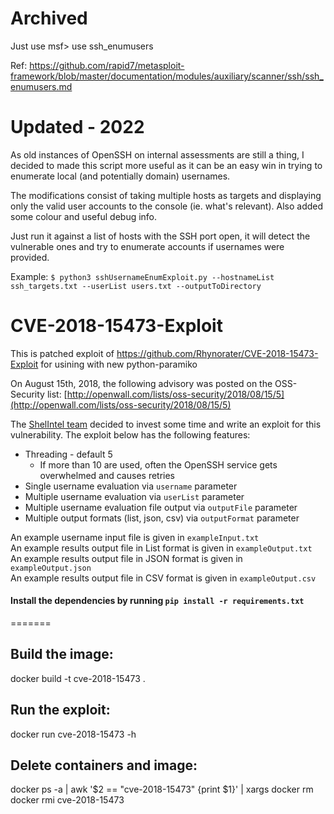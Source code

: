 # Archived

Just use 
msf> use ssh_enumusers

Ref: https://github.com/rapid7/metasploit-framework/blob/master/documentation/modules/auxiliary/scanner/ssh/ssh_enumusers.md

# Updated - 2022

As old instances of OpenSSH on internal assessments are still a thing, I decided to made this script more useful as it can be an easy win in trying to enumerate local (and potentially domain) usernames.

The modifications consist of taking multiple hosts as targets and displaying only the valid user accounts to the console (ie. what's relevant). Also added some colour and useful debug info.

Just run it against a list of hosts with the SSH port open, it will detect the vulnerable ones and try to enumerate accounts if usernames were provided.

Example:
```$ python3 sshUsernameEnumExploit.py --hostnameList ssh_targets.txt --userList users.txt --outputToDirectory```

# CVE-2018-15473-Exploit
This is patched exploit of https://github.com/Rhynorater/CVE-2018-15473-Exploit for usining with new python-paramiko

On August 15th, 2018, the following advisory was posted on the OSS-Security list: [http://openwall.com/lists/oss-security/2018/08/15/5](http://openwall.com/lists/oss-security/2018/08/15/5)

The [ShelIntel team](https://www.shellntel.com/) decided to invest some time and write an exploit for this vulnerability. The exploit below has the following features:
* Threading - default 5
  * If more than 10 are used, often the OpenSSH service gets overwhelmed and causes retries
* Single username evaluation via `username` parameter
* Multiple username evaluation via `userList` parameter
* Multiple username evaluation file output via `outputFile` parameter
* Multiple output formats (list, json, csv) via `outputFormat` parameter

An example username input file is given in `exampleInput.txt`  
An example results output file in List format is given in `exampleOutput.txt`  
An example results output file in JSON format is given in `exampleOutput.json`  
An example results output file in CSV format is given in `exampleOutput.csv`  

#### Install the dependencies by running `pip install -r requirements.txt`
=======
## Build the image:
docker build -t cve-2018-15473 .

## Run the exploit:
docker run cve-2018-15473 -h

## Delete containers and image:
docker ps -a | awk '$2 == "cve-2018-15473" {print $1}' | xargs docker rm
docker rmi cve-2018-15473
